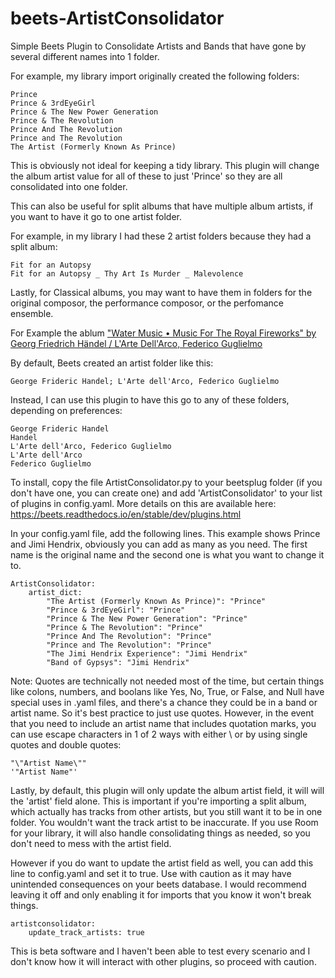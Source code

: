 # beets-ArtistConsolidator

Simple Beets Plugin to Consolidate Artists and Bands that have gone by several different names into 1 folder.

For example, my library import originally created the following folders:
```
Prince
Prince & 3rdEyeGirl
Prince & The New Power Generation
Prince & The Revolution
Prince And The Revolution
Prince and The Revolution
The Artist (Formerly Known As Prince)
```
This is obviously not ideal for keeping a tidy library. This plugin will change the album artist value for all of these to just 'Prince' so they are all consolidated into one folder.

This can also be useful for split albums that have multiple album artists, if you want to have it go to one artist folder.

For example, in my library I had these 2 artist folders because they had a split album:
```
Fit for an Autopsy
Fit for an Autopsy _ Thy Art Is Murder _ Malevolence
```
Lastly, for Classical albums, you may want to have them in folders for the original composor, the performance composor, or the perfomance ensemble.

For Example the ablum ["Water Music • Music For The Royal Fireworks" by Georg Friedrich Händel / L'Arte Dell'Arco, Federico Guglielmo](https://www.discogs.com/release/12419841-Georg-Friedrich-H%C3%A4ndel-LArte-DellArco-Federico-Guglielmo-Water-Music-Music-For-The-Royal-Fireworks)

By default, Beets created an artist folder like this:
```
George Frideric Handel; L'Arte dell'Arco, Federico Guglielmo
```
Instead, I can use this plugin to have this go to any of these folders, depending on preferences:
```
George Frideric Handel
Handel
L'Arte dell'Arco, Federico Guglielmo
L'Arte dell'Arco
Federico Guglielmo
```
To install, copy the file ArtistConsolidator.py to your beetsplug folder (if you don't have one, you can create one) and add 'ArtistConsolidator' to your list of plugins in config.yaml. More details on this are available here: https://beets.readthedocs.io/en/stable/dev/plugins.html

In your config.yaml file, add the following lines. This example shows Prince and Jimi Hendrix, obviously you can add as many as you need. The first name is the original name and the second one is what you want to change it to.

```
ArtistConsolidator:
    artist_dict:
        "The Artist (Formerly Known As Prince)": "Prince"
        "Prince & 3rdEyeGirl": "Prince"
        "Prince & The New Power Generation": "Prince"
        "Prince & The Revolution": "Prince"
        "Prince And The Revolution": "Prince"
        "Prince and The Revolution": "Prince"
        "The Jimi Hendrix Experience": "Jimi Hendrix"
        "Band of Gypsys": "Jimi Hendrix"
```

Note: Quotes are technically not needed most of the time, but certain things like colons, numbers, and boolans like Yes, No, True, or False, and Null have special uses in .yaml files, and there's a chance they could be in a band or artist name. So it's best practice to just use quotes. However, in the event that you need to include an artist name that includes quotation marks, you can use escape characters in 1 of 2 ways with either \ or by using single quotes and double quotes:

```
"\"Artist Name\""
'"Artist Name"'
```
Lastly, by default, this plugin will only update the album artist field, it will will the 'artist' field alone. This is important if you're importing a split album, which actually has tracks from other artists, but you still want it to be in one folder. You wouldn't want the track artist to be inaccurate. If you use Room for your library, it will also handle consolidating things as needed, so you don't need to mess with the artist field.

However if you do want to update the artist field as well, you can add this line to config.yaml and set it to true. Use with caution as it may have unintended consequences on your beets database. I would recommend leaving it off and only enabling it for imports that you know it won't break things.
```
artistconsolidator:
    update_track_artists: true
```
This is beta software and I haven't been able to test every scenario and I don't know how it will interact with other plugins, so proceed with caution. 
